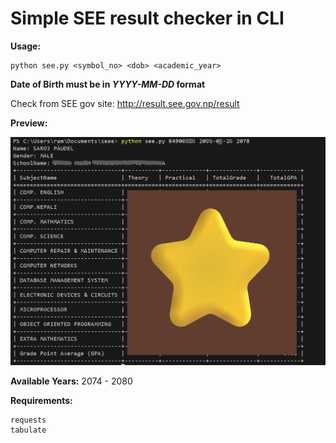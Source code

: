 # Simple SEE result checker in CLI
 **Usage:**
 ```
python see.py <symbol_no> <dob> <academic_year>
```

**Date of Birth must be in *YYYY-MM-DD* format**


Check from SEE gov site:
http://result.see.gov.np/result

**Preview:**

![img](Screenshot.png)

**Available Years:**
2074 - 2080

**Requirements:**
```
requests
tabulate
```
